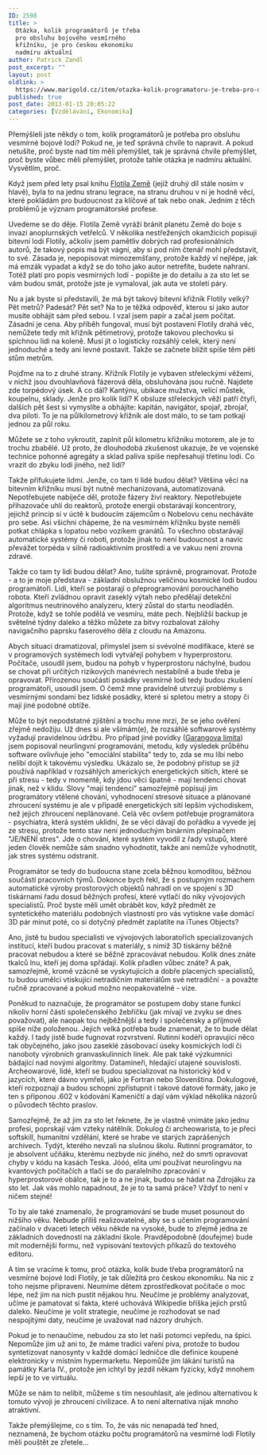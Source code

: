 ```yaml
---
ID: 2598
title: >
  Otázka, kolik programátorů je třeba
  pro obsluhu bojového vesmírného
  křižníku, je pro českou ekonomiku
  nadmíru aktuální
author: Patrick Zandl
post_excerpt: ""
layout: post
oldlink: >
  https://www.marigold.cz/item/otazka-kolik-programatoru-je-treba-pro-obsluhu-bojoveho-vesmirneho-krizniku-je-pro-ceskou-ekonomiku-nadmiru-aktualni
published: true
post_date: 2013-01-15 20:05:22
categories: [Vzdělávání, Ekonomika]
---
```

<p>Přemýšleli jste někdy o tom, kolik programátorů je potřeba pro obsluhu vesmírné bojové lodi? Pokud ne, je teď správná chvíle to napravit. A pokud netušíte, proč byste nad tím měli přemýšlet, tak je správná chvíle přemýšlet, proč byste vůbec měli přemýšlet, protože tahle otázka je nadmíru aktuální. Vysvětlím, proč.</p>


<p>Když jsem před lety psal knihu <a href="https://www.palmknihy.cz/web/kniha/flotila-zeme">Flotila Země</a> (jejíž druhý díl stále nosím v hlavě), byla to na jednu stranu legrace, na stranu druhou v ní je hodně věcí, které pokládám pro budoucnost za klíčové ať tak nebo onak. Jedním z těch problémů je význam programátorské profese.</p>
<p>Uvedeme se do děje. Flotila Země vyráží bránit planetu Země do boje s invazí anoplurnských vetřelců. V několika nestřežených okamžicích popisuji bitevní lodi Flotily, ačkoliv jsem pamětliv dobrých rad profesionálních autorů, že takový popis má být vágní, aby si pod ním čtenář mohl představit, to své. Zásada je, nepopisovat mimozemšťany, protože každý ví nejlépe, jak má emzák vypadat a když se do toho jako autor netrefíte, budete nahraní. Totéž platí pro popis vesmírných lodí - popište je do detailu a za sto let se vám budou smát, protože jste je vymaloval, jak auta ve století páry.</p>
<p>Nu a jak byste si představili, že má být takový bitevní křižník Flotily velký? Pět metrů? Padesát? Pět set? Na to je těžká odpověď, kterou si jako autor musíte obhájit sám před sebou. I vzal jsem papír a začal jsem počítat. Zásadní je cena. Aby příběh fungoval, musí být postavení Flotily drahá věc, nemůžete tedy mít křižník pětimetrový, protože takovou plechovku si spíchnou lidi na koleně. Musí jít o logisticky rozsáhlý celek, který není jednoduché a tedy ani levné postavit. Takže se začnete blížit spíše těm pěti stům metrům.</p>
<p>Pojďme na to z druhé strany. Křižník Flotily je vybaven střeleckými věžemi, v nichž jsou dvouhlavňová fázerová děla, obsluhována jsou ručně. Najdete zde torpédový úsek. A co dál? Kantýnu, ubikace mužstva, velící můstek, koupelnu, sklady. Jenže pro kolik lidí? K obsluze střeleckých věží patří čtyři, dalších pět šest si vymyslíte a obhájíte: kapitán, navigátor, spojař, zbrojař, dva piloti. To je na půlkilometrový křižník ale dost málo, to se tam potkají jednou za půl roku.</p>
<p>Můžete se z toho vykroutit, zaplnit půl kilometru křižníku motorem, ale je to trochu zbabělé. Už proto, že dlouhodobá zkušenost ukazuje, že ve vojenské technice pohonné agregáty a sklad paliva spíše nepřesahují třetinu lodi. Co vrazit do zbyku lodi jiného, než lidi?</p>
<p>Takže přifukujete lidmi. Jenže, co tam ti lidé budou dělat? Většina věcí na bitevním křižníku musí být nutně mechanizovaná, automatizovaná. Nepotřebujete nabíječe děl, protože fázery živí reaktory. Nepotřebujete přihazovače uhlí do reaktorů, protože energii obstarávají koncentrory, jejichž princip si v úctě k budoucím zájemcům o Nobelovu cenu necháváte pro sebe. Asi všichni chápeme, že na vesmírném křižníku byste neměli potkat chlápka s lopatou nebo vozíkem granátů. To všechno obstarávají automatické systémy či roboti, protože jinak to není budoucnost a navíc převážet torpéda v silně radioaktivním prostředí a ve vakuu není zrovna zdravé.</p>
<p>Takže co tam ty lidi budou dělat? Ano, tušíte správně, programovat. Protože - a to je moje představa - základní obslužnou veličinou kosmické lodi budou programátoři. Lidi, kteří se postarají o přeprogramování porouchaného robota. Kteří zvládnou opravit zaseklý výtah nebo předělají detekční algoritmus neutrinového analyzeru, který zůstal do startu neodladěn. Protože, když se tohle podělá ve vesmíru, máte pech. Nejbližší backup je světelné týdny daleko a těžko můžete za bitvy rozbalovat zálohy navigačního paprsku faserového děla z cloudu na Amazonu.</p>
<p>Abych situaci dramatizoval, přimyslel jsem si svévolné modifikace, které se v programových systémech lodi vytvářejí pohybem v hyperprostoru. Počítače, usoudil jsem, budou na pohyb v hyperprostoru náchylné, budou se chovat při určitých rizikových manévrech nestabilně a bude třeba je opravovat. Přirozenou součástí posádky vesmírné lodi tedy budou zkušení programátoři, usoudil jsem. O čemž mne pravidelně utvrzují problémy s vesmírnými sondami bez lidské posádky, které si spletou metry a stopy či mají jiné podobné obtíže.</p>
<p>Může to být nepodstatné zjištění a trochu mne mrzí, že se jeho ověření zřejmě nedožiju. Už dnes si ale všímám(e), že rozsáhlé softwarové systémy vyžadují pravidelnou údržbu. Pro případ jiné povídky (<a href="http://www.marigold.cz/item/garangova-limita">Garangova limita</a>) jsem popisoval neurlingvní programování, metodu, kdy výsledek průběhu software ovlivňuje jeho "emociální stabilita" tedy to, zda se mu líbí nebo nelíbí dojít k takovému výsledku. Ukázalo se, že podobný přístup se již používá například v rozsáhlých amerických energetických sítích, které se při stresu - tedy v momentě, kdy jdou věci špatně - mají tendenci chovat jinak, než v klidu. Slovy "mají tendenci" samozřejmě popisuji jim programátory vtělené chování, vyhodnocení stresové situace a plánované zhroucení systému je ale v případě energetických sítí lepším východiskem, než jejich zhroucení neplánované. Celá věc ovšem potřebuje programátora - psychiatra, která systém uklidní, že se věci dávají do pořádku a vyvede jej ze stresu, protože tento stav není jednoduchým binárním přepínačem "JE/NENÍ stres". Jde o chování, které systém vyvodil z řady vstupů, které jeden člověk nemůže sám snadno vyhodnotit, takže ani nemůže vyhodnotit, jak stres systému odstranit.</p>
<p>Programátor se tedy do budoucna stane zcela běžnou komoditou, běžnou součástí pracovních týmů. Dokonce bych řekl, že s postupným rozmachem automatické výroby prostorových objektů nahradí on ve spojení s 3D tiskárnami řadu dosud běžných profesí, které vytlačí do niky vývojových specialistů. Proč byste měli umět obrábět kov, když předmět ze syntetického materiálu podobných vlastností pro vás vytiskne vaše domácí 3D pár minut poté, co si dotyčný předmět zaplatíte na iTunes Objects?</p>
<p>Ano, jistě tu budou specialisti ve vývojových laboratořích specializovaných institucí, kteří budou pracovat s materiály, s nimiž 3D tiskárny běžně pracovat nebudou a které se běžně zpracovávat nebudou. Kolik dnes znáte tkalců lnu, kteří jej doma spřádají. Kolik přadlen vůbec znáte? A pak, samozřejmě, kromě vzácně se vyskytujících a dobře placených specialistů, tu budou umělci vtiskující netradičním materiálům své netradiční - a považte ručně zpracované a pokud možno neopakovatelné - vize.</p>
<p>Poněkud to naznačuje, že programátor se postupem doby stane funkcí nikoliv horní části společenského žebříčku (jak mívají ve zvyku se dnes považovat), ale naopak tou nejběžnější a tedy i společensky a příjmově spíše níže položenou. Jejich velká potřeba bude znamenat, že to bude dělat každý. I tady jistě bude fugnovat rozvrstvení. Rutinní kodéři opravující něco tak obyčejného, jako jsou zaseklé zásobovací úseky kosmických lodí či nanoboty výrobních granvaskulinních linek. Ale pak také výzkumníci bádající nad novými algoritmy. Datamineři, hledající utajené souvislosti. Archeowarové, lidé, kteří se budou specializovat na historický kód v jazycích, které dávno vymřeli, jako je Fortran nebo Slovenština. Dokulogové, kteří rozpoznají a budou schopni zpřístupnit i takové datové formáty, jako je ten s příponou .602 v kódování Kameničtí a dají vám výklad několika názorů o původech těchto praslov.</p>
<p>Samozřejmě, že až jim za sto let řeknete, že je vlastně vnímáte jako jednu profesi, poprskají vám vzteky nátělník. Dokulog či archeowarista, to je přeci softskill, humanitní vzdělání, které se hrabe ve starých zaprášených archivech. Tydýt, kterého nevzali na slušnou školu. Rutinní programátor, to je absolvent učňáku, kterému nezbyde nic jiného, než do smrti opravovat chyby v kódu na kasách Teska. Jóóó, elita umí používat neurolingvu na kvantových počítačích a tlačí se do paralelního zpracování v hyperprostorové obálce, tak je to a ne jinak, budou se hádat na Zdrojáku za sto let. Jak vás mohlo napadnout, že je to ta samá práce? Vždyť to není v ničem stejné!</p>
<p>To by ale také znamenalo, že programování se bude muset posunout do nižšího věku. Nebude příliš realizovatelné, aby se s učením programování začínalo v dvaceti letech věku někde na vysoké, bude to zřejmě jedna ze základních dovedností na základní škole. Pravděpodobně (doufejme) bude mít modernější formu, než vypisování textových příkazů do textového editoru.</p>
<p>A tím se vracíme k tomu, proč otázka, kolik bude třeba programátorů na vesmírné bojové lodi Flotily, je tak důležitá pro českou ekonomiku. Na nic z toho nejsme připraveni. Neumíme dětem zprostředkovat počítače o moc lépe, než jim na nich pustit nějakou hru. Neučíme je problémy analyzovat, učíme je pamatovat si fakta, které uchovává Wikipedie bříška jejich prstů daleko. Neučíme je volit strategie, neučíme je rozhodovat se nad nespojitými daty, neučíme je uvažovat nad názory druhých.</p>
<p>Pokud je to nenaučíme, nebudou za sto let naši potomci vepředu, na špici. Nepomůže jim už ani to, že máme tradici vaření piva, protože to budou syntetizovat nanosynty v každé domácí ledničce dle definice koupené elektronicky v místním hypermarketu. Nepomůže jim lákání turistů na památky Karla IV., protože jen ichtyl by jezdil někam fyzicky, když mnohem lepší je to ve virtuálu.</p>
<p>Může se nám to nelíbit, můžeme s tím nesouhlasit, ale jedinou alternativou k tomuto vývoji je zhroucení civilizace. A to není alternativa nijak mnoho atraktivní.</p>
<p>Takže přemýšlejme, co s tím. To, že vás nic nenapadá teď hned, neznamená, že bychom otázku počtu programátorů na vesmírné lodi Flotily měli pouštět ze zřetele...</p>